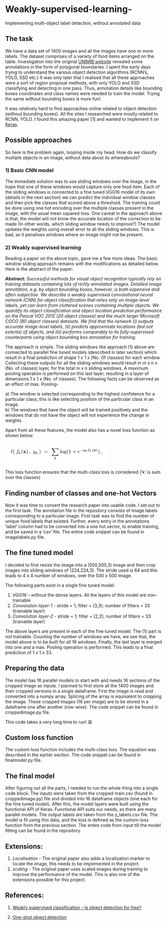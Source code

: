 # Weakly-supervised-learning-

Implementing multi-object label detection, without annotated data 

## The task 
 
We have a data set of 1400 images and all the images have one or more labels. The dataset comprises of a variety of food items arranged on the table. Investigation into the original [UNIMIB website](http://www.ivl.disco.unimib.it/activities/food-recognition/) revealed some annotations in the form of polygonal boundaries. I spent the early days trying to understand the various object detection algorithms (RCNN’s, YOLO, SSD etc.) It was only later that I realised that all these approaches were a sort of region proposal methods, with only YOLO and SSD classifying and detecting in one pass. Thus, annotation details like bounding boxes coordinates and class names were needed to train the model. Trying the same without bounding boxes is more fun! 
 
It was relatively hard to find approaches online related to object detection (without bounding boxes). All the sites I researched were mostly related to RCNN, YOLO. I found this amazing paper [1] and wanted to implement it on [Keras](https://keras.io/).   

## Possible approaches

So here is the problem again, looping inside my head. How do we classify multiple objects in an image, without data about its whereabouts? 

### 1) Basic CNN model

The immediate solution was to use sliding windows over the image, in the hope that one of these windows would capture only one food item. Each of the sliding windows is connected to a fine tuned VGG16 model of its own (details in the next section) we can predict the individual window classes and then pick the classes that scored above a threshold. The training could be done using one hot encoding over the multiple classes present in the image, with the usual mean squared loss. One caveat in the approach above is that, the model will not know the accurate location of the correction to be made (In other words, which sliding window needs to improve?) The model updates the weights using overall error to all the sliding windows. This is bad, as it penalises windows where an image might not be present. 

### 2)	Weakly supervised learning 

Reading a paper on the above topic, gave me a few more ideas. The basic window sliding approach remains with the modifications as detailed below. Here is the abstract of the paper: 

**_Abstract:_** _Successful methods for visual object recognition typically rely on training datasets containing lots of richly annotated images. Detailed image annotation, e.g. by object bounding boxes, however, is both expensive and often subjective. We describe a weakly supervised convolutional neural network (CNN) for object classification that relies only on image-level labels, yet can learn from cluttered scenes containing multiple objects. We quantify its object classification and object location prediction performance on the Pascal VOC 2012 (20 object classes) and the much larger Microsoft COCO (80 object classes) datasets. We find that the network (i) outputs accurate image-level labels, (ii) predicts approximate locations (but not extents) of objects, and (iii) performs comparably to its fully-supervised counterparts using object bounding box annotation for training._

The approach is simple. The sliding windows like approach (1) above are connected to parallel fine tuned models (described in later section) which result in a final prediction of shape 1 x 1 x (No. Of classes) for each window. 
 Collecting these outputs for all the sliding windows would result in m x n x (No. of classes) layer, for the total m x n sliding windows. 
A maximum pooling operation is performed on this last layer, resulting in a layer of dimensions 1 x 1 x (No. of classes). The following facts can be observed as an effect of max. Pooling-

a)	The window is selected corresponding to the highest confidence for a particular class; this is like selecting position of the particular class in an image.  
b)	The windows that have the object will be trained positively and the windows that do not have the object will not experience the change in weights.  

Apart from all these features, the model also has a novel loss function as shown below:
 
 
 
 ![alt text](voni.jpg)
 
 This loss function ensures that the multi-class loss is considered (‘k’ is sum over the classes) 



## Finding number of classes and one-hot Vectors 

Now it was time to convert the research paper into usable code. I set out to the first task. The annotation file in the repository consists of image labels corresponding to a particular image. First task was to find the number of unique food labels that existed. Further, every entry in the annotations ‘label’ column had to be converted into a one hot vector, to enable training, and be saved in a ‘csv’ file. The entire code snippet can be found in imagelabels.py file. 


## The fine tuned model

I decided to first resize the image into a (500,500,3) image and then crop images into sliding windows of (224,224,3). The stride used is 64 and this leads to 4 x 4 number of windows, over the 500 x 500 image. 

The following parts exist in a single fine tuned model: 

1)	*VGG16* – without the dense layers. All the layers of this model are non-trainable
2)	*Convolution layer-1* - stride = 1; filter = (3,3); number of filters = 33 (trainable layer)
3)	*Convolution layer-2* - stride = 1; filter = (2,2); number of filters = 33 (trainable layer)

The above layers are present in each of the fine tuned model. The (1) part is not trainable. Counting the number of windows we have, we see that, the model above is to be built for all 16 windows. Finally, the last layer is merged into one and a max. Pooling operation is performed. This leads to a final prediction of 1 x 1 x 33. 

## Preparing the data

The model has 16 parallel models to start with and needs 16 sections of the cropped image as inputs. I planned to first store all the 1400 images and their cropped versions in a single dataframe. First the image is read and converted into a numpy array. Splicing of the array is equivalent to cropping the image. These cropped images (16 per image) are to be stored in a dataframe one after another (row-wise). The code snippet can be found in croppedimage.py file.  
 
This code takes a very long time to run! :anguished:

## Custom loss function 

The custom loss function includes the multi-class loss. The equation was described in the earlier section. The code snippet can be found in finalmodel.py file.  

## The final model 

After figuring out all the parts, I needed to run the whole thing into a single code block. The inputs were taken from the cropped-train.csv (found in croppedimage.py) file and divided into 16 dataframe objects (one each for the fine tuned model). After this, the model layers were built using the functional API of Keras. Functional API suits our needs, as there are many parallel models. The output labels are taken from the y_labels.csv file. The model is fit using this data, and the loss is defined as the custom-loss function from the previous section. The entire code from input till the model fitting can be found in the repository. 

##  Extensions: 

1) *Localisation* - The original paper also adds a localization marker to locate the image, this needs to be implemented in the project. 
2) *scaling* - The original paper uses scaled images during training to improve the performance of the model. This is also one of the extensions possible for this project. 

## References:  

1)	[Weakly supervised classification – Is object detection for free?](https://www.cv-foundation.org/openaccess/content_cvpr_2015/papers/Oquab_Is_Object_Localization_2015_CVPR_paper.pdf)

2)	[One-shot object detection](https://machinethink.net/blog/object-detection/) 
 


